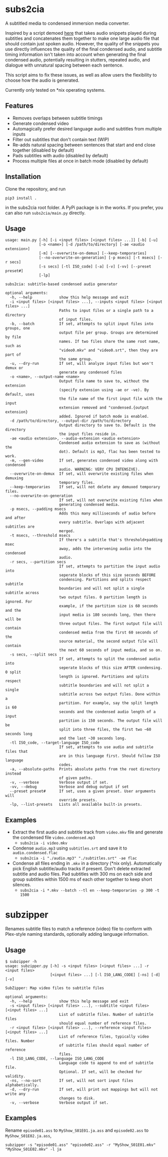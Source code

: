 # subs2cia

A subtitled media to condensed immersion media converter.

Inspired by a script demoed [here](https://www.youtube.com/watch?v=QOLTeO-uCYU) that takes audio snippets played during 
subtitles and concatenates them together to make one large audio file that should contain just spoken audio. 
However, the quality of the snippets you use directly influences the quality of the final condensed audio, and subtitle 
timing information isn't taken into account when generating the final condensed audio, potentially resulting in 
stutters, repeated audio, and dialogue with unnatural spacing between each sentence.

This script aims to fix these issues, as well as allow users the flexibility to choose how the audio is generated. 

Currently only tested on *nix operating systems. 

## Features
 * Removes overlaps between subtitle timings
 * Generate condensed video
 * Automagically prefer desired language audio and subtitles from multiple inputs
 * Filter out subtitles that don't contain text (WIP) 
 * Re-adds natural spacing between sentences that start and end close together (disabled by default)
 * Pads subtitles with audio (disabled by default)
 * Process multiple files at once in batch mode (disabled by default)
  

## Installation
Clone the repository, and run 

```pip3 install .```

in the subs2cia root folder. A PyPi package is in the works. If you prefer, you can also run ``subs2cia/main.py`` directly.

## Usage
```
usage: main.py [-h] [-i <input files> [<input files> ...]] [-b] [-u]
               [-o <name>] [-d /path/to/directory] [-ae <audio extension>]
               [-m] [--overwrite-on-demux] [--keep-temporaries]
               [--no-overwrite-on-generation] [-p msecs] [-t msecs] [-r secs]
               [-s secs] [-tl ISO_code] [-a] [-v] [-vv] [--preset preset#]
               [-lp]

subs2cia: subtitle-based condensed audio generator

optional arguments:
  -h, --help            show this help message and exit
  -i <input files> [<input files> ...], --inputs <input files> [<input files> ...]
                        Paths to input files or a single path to a directory
                        of input files.
  -b, --batch           If set, attempts to split input files into groups, one
                        output file per group. Groups are determined by file
                        names. If two files share the same root name, such as
                        "video0.mkv" and "video0.srt", then they are part of
                        the same group.
  -u, --dry-run         If set, will analyze input files but won't demux or
                        generate any condensed files
  -o <name>, --output-name <name>
                        Output file name to save to, without the extension
                        (specify extension using -ae or -ve). By default, uses
                        the file name of the first input file with the input
                        extension removed and "condensed.{output extension}
                        added. Ignored if batch mode is enabled.
  -d /path/to/directory, --output-dir /path/to/directory
                        Output directory to save to. Default is the directory
                        the input files reside in.
  -ae <audio extension>, --audio-extension <audio extension>
                        Condensed audio extension to save as (without the
                        dot). Default is mp3, flac has been tested to work.
  -m, --gen-video       If set, generates condensed video along with condensed
                        audio. WARNING: VERY CPU INTENSIVE).
  --overwrite-on-demux  If set, will overwrite existing files when demuxing
                        temporary files.
  --keep-temporaries    If set, will not delete any demuxed temporary files.
  --no-overwrite-on-generation
                        If set, will not overwrite existing files when
                        generating condensed media.
  -p msecs, --padding msecs
                        Adds this many milliseconds of audio before and after
                        every subtitle. Overlaps with adjacent subtitles are
                        merged.
  -t msecs, --threshold msecs
                        If there's a subtitle that's threshold+padding msec
                        away, adds the intervening audio into the condensed
                        audio.
  -r secs, --partition secs
                        If set, attempts to partition the input audio into
                        seperate blocks of this size seconds BEFORE
                        condensing. Partitions and splits respect subtitle
                        boundaries and will not split a single subtitle across
                        two output files. 0 partition length is ignored. For
                        example, if the partition size is 60 seconds and the
                        input media is 180 seconds long, then there will be
                        three output files. The first output file will contain
                        condensed media from the first 60 seconds of the
                        source material, the second output file will contain
                        the next 60 seconds of input media, and so on.
  -s secs, --split secs
                        If set, attempts to split the condensed audio into
                        seperate blocks of this size AFTER condensing. 0 split
                        length is ignored. Partitions and splits respect
                        subtitle boundaries and will not split a single
                        subtitle across two output files. Done within a
                        partition. For example, say the split length is 60
                        seconds and the condensed audio length of a input
                        partition is 150 seconds. The output file will be
                        split into three files, the first two ~60 seconds long
                        and the last ~30 seconds long.
  -tl ISO_code, --target-language ISO_code
                        If set, attempts to use audio and subtitle files that
                        are in this language first. Should follow ISO language
                        codes.
  -a, --absolute-paths  Prints absolute paths from the root directory instead
                        of given paths.
  -v, --verbose         Verbose output if set.
  -vv, --debug          Verbose and debug output if set
  --preset preset#      If set, uses a given preset. User arguments will
                        override presets.
  -lp, --list-presets   Lists all available built-in presets.
```
## Examples
* Extract the first audio and subtitle track from ``video.mkv`` file and generate the condensed file ``video.condensed.mp3``
  * ``subs2cia -i video.mkv``
* Condense ``audio.mp3`` using ``subtitles.srt`` and save it to ``audio.condensed.flac``
  * ``subs2cia -i "./audio.mp3" "./subtitles.srt" -ae flac``
* Condense all files ending in ``.mkv`` in a directory (*nix only). Automatically pick English subtitle/audio tracks if 
present. Don't delete extracted subtitle and audio files. Pad subtitles with 300 ms on each side and group subtitles within 
1500 ms of each other together to keep short silences. 
  * ``subs2cia -i *.mkv --batch --tl en --keep-temporaries -p 300 -t 1500``
    
# subzipper
Renames subtitle files to match a reference (video) file to conform with Plex-style naming standards, 
optionally adding language information. 

## Usage
```
$ subzipper -h
usage: subzipper.py [-h] -s <input files> [<input files> ...] -r <input files>
                    [<input files> ...] [-l ISO_LANG_CODE] [-ns] [-d] [-v]

SubZipper: Map video files to subtitle files

optional arguments:
  -h, --help            show this help message and exit
  -s <input files> [<input files> ...], --subtitle <input files> [<input files> ...]
                        List of subtitle files. Number of subtitle files
                        should equal number of reference files.
  -r <input files> [<input files> ...], --reference <input files> [<input files> ...]
                        List of reference files, typically video files. Number
                        of subtitle files should equal number of reference
                        files.
  -l ISO_LANG_CODE, --language ISO_LANG_CODE
                        Language code to append to end of subtitle file.
                        Optional. If set, will be checked for validity.
  -ns, --no-sort        If set, will not sort input files alphabetically.
  -d, --dry-run         If set, will print out mappings but will not write any
                        changes to disk.
  -v, --verbose         Verbose output if set.
```

## Examples
Rename ``episode01.ass`` to ``MyShow_S01E01.ja.ass`` and ``episode02.ass`` to ``MyShow_S01E02.ja.ass``, 
```
subzipper -s "episode01.ass" "episode02.ass" -r "MyShow_S01E01.mkv" "MyShow_S01E02.mkv" -l ja
```


